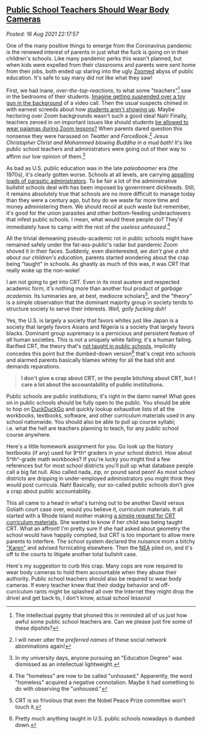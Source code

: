 
[Public School Teachers Should Wear Body Cameras](http://analyzethedatanotthedrivel.org/2021/08/16/public-school-teachers-should-wear-body-cameras/)
----------------------------------------------------------------------------------------------------------------------------------------------------

*Posted: 16 Aug 2021 22:17:57*

One of the many positive things to emerge from the Coronavirus pandemic
is the renewed interest of parents in just what the fuck is going on in
their children's schools. Like many pandemic perks this wasn't planned,
but when kids were expelled from their classrooms and parents were sent
home from their jobs, both ended up staring into the ugly
[Zoomed](https://zoom.us/) abyss of public education. It's safe to say
many did not like what they saw!

First, we had inane, *over-the-top-reactions*, to what some
"teachers"[^7202x1] saw in the bedrooms of their students. [Imagine getting
suspended over a toy gun in the
background](https://www.cnn.com/2020/09/26/us/student-suspended-gun-virtual/index.html)
of a video call. Then the usual suspects chimed in with earnest screeds
about how [students aren't showing
up](https://www.the74million.org/article/how-missing-zoom-classes-could-funnel-kids-into-the-juvenile-justice-system-and-why-some-experts-say-now-is-the-time-to-reform-truancy-rules/).
Maybe hectoring over Zoom backgrounds wasn't such a good idea! Nah!
Finally, teachers zeroed in on important issues like should students [be
allowed to wear pajamas during Zoom
lessons?](https://www.smartclassroommanagement.com/2020/08/22/students-pajamas-zoom-lessons/)
When parents dared question this nonsense they were harassed on
*Twatter* and *FarceBook*.[^7202x2] *Jesus Christopher Christ and Mohammed
blowing Buddha in a mud bath!* It's like public school teachers and
administrators were going out of their way to affirm our low opinion of
them.[^7202x3]

As bad as U.S. public education was in the late *paleoboomer* era (the
1970s), it's clearly gotten worse. Schools at all levels, are carrying
[appalling loads of parasitic
administrators](https://www.huffpost.com/entry/higher-ed-administrators-growth_n_4738584).
To be fair a lot of the administrative bullshit schools deal with has
been imposed by government dickheads. Still, it remains absolutely true
that schools are no more difficult to manage today than they were a
century ago, but boy do we waste far more time and money administering
them. We should recoil at such waste but remember, it's good for the
union parasites and other bottom-feeding underachievers that infest
public schools. I mean, what would these people do? They'd immediately
have to camp with the rest of the *useless unhoused.*[^7202x4]

All the trivial demeaning pseudo-academic rot in public schools might
have remained safely under the fat-ass-public's radar but pandemic Zoom
shoved it in their faces. Suddenly, even disinterested, *we don't give a
shit about our children's education,* parents started wondering about
the crap being "taught" in schools. As ghastly as much of this was, it
was CRT that really woke up the non-woke!

I am not going to get into CRT. Even in its most austere and respected
academic form, it's nothing more than another foul product of *garbage
academia.* Its luminaries are, at best, mediocre scholars[^7202x5], and the
"theory" is a simple observation that the dominant majority group in
society tends to structure society to serve their interests. *Well,
golly fucking duh!*

Yes, the U.S. is largely a society that favors whites just like Japan is
a society that largely favors Asians and Nigeria is a society that
largely favors blacks. Dominant group supremacy is a pernicious and
persistent feature of *all* human societies. This is not a uniquely
white failing; it's a human failing. Rarified CRT, the theory that's
[not taught in public
schools](https://dailycaller.com/2021/07/29/critical-race-theory-law-school-antiracism/),
implicitly concedes this point but the dumbed-down version[^7202x6] that's
crept into schools and alarmed parents basically blames whitey for all
the bad shit and demands reparations.

> **I don't give a crap about CRT, or the people bitching about CRT, but
> I care a lot about the accountability of public institutions.**

Public schools are public institutions; it's right in the damn name!
What goes on in public schools should be fully open to the public. You
should be able to hop on [DuckDuckGo](https://duckduckgo.com/) and
quickly lookup exhaustive lists of all the workbooks, textbooks,
software, and other curriculum materials used in any school nationwide.
You should also be able to pull up course syllabi; i.e. what the hell
are teachers planning to teach, for any public school course anywhere.

Here's a little homework assignment for you. Go look up the history
textbooks (if any) used for 9^th^ graders in your school district. How
about 5^th^-grade math workbooks? If you're lucky you might find a few
references but for most school districts you'll pull up what database
people call a big fat null. Also called nada, zip, or pound sand peon!
As most school districts are dripping in under-employed administrators
you might think they would post curricula. Nah! Basically, our
so-called public schools don't give a crap about public accountability.

This all came to a head in what's turning out to be another David versus
Goliath court case over, would you believe it, curriculum materials. It
all started with a Rhode Island mother making [a simple request for CRT
curriculum
materials](https://nypost.com/2021/08/05/teachers-union-sues-mom-over-requests-for-crt-curriculum-info/).
She wanted to know if her child was being taught CRT. What an affront!
I'm pretty sure if she had asked about geometry the school would have
happily complied, but CRT is too important to allow mere
parents to interfere. The school system declared the nuisance mom a
bitchy ["Karen"](https://www.dictionary.com/e/slang/karen/) and advised
fornicating elsewhere. Then the [NEA](https://www.nea.org/) piled on,
and it's off to the courts to litigate another total bullshit case.

Here's my suggestion to curb this crap. Many cops are now required to
wear body cameras to hold them accountable when they abuse their
authority. Public school teachers should also be required to wear body
cameras. If every teacher knew that their dodgy behavior and
off-curriculum rants might be splashed all over the Internet they might
drop the drivel and get back to, I don't know, actual school lessons!

[^7202x1]: The intellectual pygmy that phoned this in reminded all of us just
    how awful some public school teachers are. Can we please just fire
    some of these dipshits?

[^7202x2]: I will never utter the *preferred names* of these social network
    abominations again!

[^7202x3]: In my university days, anyone pursuing an "Education Degree" was
    dismissed as an intellectual lightweight.

[^7202x4]: The "homeless" are now to be called "unhoused." Apparently, the
    word "homeless" acquired a negative connotation. Maybe it had
    something to do with observing the "unhoused."

[^7202x5]: CRT is so frivolous that even the Nobel Peace Prize committee
    won't touch it.

[^7202x6]: Pretty much anything taught in U.S. public schools nowadays is
    dumbed down.
